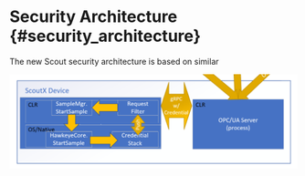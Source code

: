 # Security Architecture {#security_architecture}

The new Scout security architecture is based on similar

![Security Principal Stack](Images/SecurityPrincipalStack.png)
